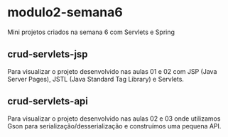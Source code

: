 # modulo2-semana6
Mini projetos criados na semana 6 com Servlets e Spring

## crud-servlets-jsp
Para visualizar o projeto desenvolvido nas aulas 01 e 02 com JSP (Java Server Pages), JSTL (Java Standard Tag Library) e Servlets.

## crud-servlets-api
Para visualizar o projeto desenvolvido nas aulas 02 e 03 onde utilizamos Gson para serialização/desserialização e construímos uma pequena API.
